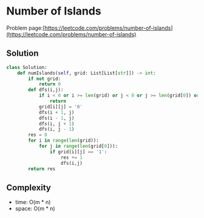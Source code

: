# Number of Islands

Problem page:[https://leetcode.com/problems/number-of-islands](https://leetcode.com/problems/number-of-islands)

## Solution

```python
class Solution:
    def numIslands(self, grid: List[List[str]]) -> int:
        if not grid:
            return 0
        def dfs(i,j):
            if i < 0 or i >= len(grid) or j < 0 or j >= len(grid[0]) or grid[i][j] != '1':
                return
            grid[i][j] = '0'
            dfs(i + 1, j)
            dfs(i - 1, j)
            dfs(i, j + 1)
            dfs(i, j - 1)
        res = 0
        for i in range(len(grid)):
            for j in range(len(grid[0])):
                if grid[i][j] == '1':
                    res += 1
                    dfs(i,j)
        return res
```

## Complexity

- time: O(m \* n)
- space: O(m \* n)
